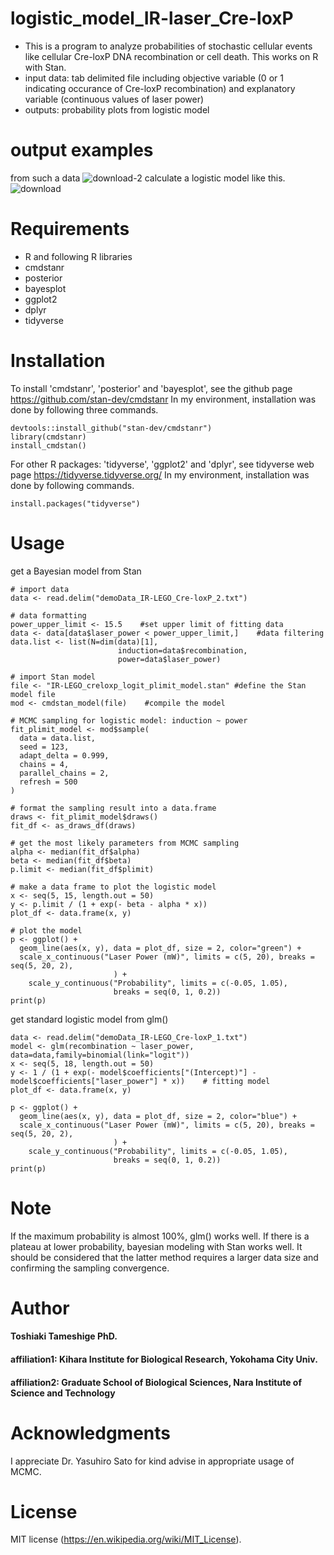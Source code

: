 # logistic_model_IR-laser_Cre-loxP

* This is a program to analyze probabilities of stochastic cellular events like cellular Cre-loxP DNA recombination or cell death.
This works on R with Stan.
* input data: tab delimited file including objective variable (0 or 1 indicating occurance of Cre-loxP recombination) and explanatory variable (continuous values of laser power)
* outputs: probability plots from logistic model

# output examples

from such a data
![download-2](https://user-images.githubusercontent.com/51182565/143690704-5e0aea83-8e27-40f8-b54d-15a491b53551.png)
calculate a logistic model like this.
![download](https://user-images.githubusercontent.com/51182565/143690433-b35130a3-508d-4013-9d35-95ff71d3278d.png)

# Requirements
* R and following R libraries
* cmdstanr
* posterior
* bayesplot
* ggplot2
* dplyr
* tidyverse

# Installation

To install 'cmdstanr', 'posterior' and 'bayesplot', see the github page https://github.com/stan-dev/cmdstanr
In my environment, installation was done by following three commands.
```{r}
devtools::install_github("stan-dev/cmdstanr")
library(cmdstanr)
install_cmdstan()
```

For other R packages: 'tidyverse', 'ggplot2' and 'dplyr', see tidyverse web page https://tidyverse.tidyverse.org/
In my environment, installation was done by following commands.
```{r}
install.packages("tidyverse")
```

# Usage

get a Bayesian model from Stan
```{r}
# import data
data <- read.delim("demoData_IR-LEGO_Cre-loxP_2.txt")

# data formatting
power_upper_limit <- 15.5    #set upper limit of fitting data
data <- data[data$laser_power < power_upper_limit,]    #data filtering 
data.list <- list(N=dim(data)[1], 
                        induction=data$recombination, 
                        power=data$laser_power)

# import Stan model
file <- "IR-LEGO_creloxp_logit_plimit_model.stan" #define the Stan model file
mod <- cmdstan_model(file)    #compile the model

# MCMC sampling for logistic model: induction ~ power
fit_plimit_model <- mod$sample(
  data = data.list,
  seed = 123,
  adapt_delta = 0.999,
  chains = 4,
  parallel_chains = 2,
  refresh = 500
)

# format the sampling result into a data.frame
draws <- fit_plimit_model$draws()
fit_df <- as_draws_df(draws)

# get the most likely parameters from MCMC sampling
alpha <- median(fit_df$alpha)
beta <- median(fit_df$beta)
p.limit <- median(fit_df$plimit)

# make a data frame to plot the logistic model
x <- seq(5, 15, length.out = 50)
y <- p.limit / (1 + exp(- beta - alpha * x))
plot_df <- data.frame(x, y)

# plot the model
p <- ggplot() +
  geom_line(aes(x, y), data = plot_df, size = 2, color="green") +
  scale_x_continuous("Laser Power (mW)", limits = c(5, 20), breaks = seq(5, 20, 2),
                       ) +
    scale_y_continuous("Probability", limits = c(-0.05, 1.05),
                       breaks = seq(0, 1, 0.2))
print(p)

```

get standard logistic model from glm()
```{r}
data <- read.delim("demoData_IR-LEGO_Cre-loxP_1.txt")
model <- glm(recombination ~ laser_power, data=data,family=binomial(link="logit"))
x <- seq(5, 18, length.out = 50)
y <- 1 / (1 + exp(- model$coefficients["(Intercept)"] - model$coefficients["laser_power"] * x))    # fitting model
plot_df <- data.frame(x, y)

p <- ggplot() +
  geom_line(aes(x, y), data = plot_df, size = 2, color="blue") +
  scale_x_continuous("Laser Power (mW)", limits = c(5, 20), breaks = seq(5, 20, 2),
                       ) +
    scale_y_continuous("Probability", limits = c(-0.05, 1.05),
                       breaks = seq(0, 1, 0.2))
print(p)
```

# Note

If the maximum probability is  almost 100%, glm() works well.
If there is a plateau at lower probability, bayesian modeling with Stan works well. 
It should be considered that the latter method requires a larger data size and confirming the sampling convergence.

# Author

#### Toshiaki Tameshige PhD.
#### affiliation1: Kihara Institute for Biological Research, Yokohama City Univ.
#### affiliation2: Graduate School of Biological Sciences, Nara Institute of Science and Technology

# Acknowledgments
I appreciate Dr. Yasuhiro Sato for kind advise in appropriate usage of MCMC.

# License
MIT license (https://en.wikipedia.org/wiki/MIT_License).
